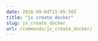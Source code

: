 ```yaml
---
date: 2018-09-04T15:05:50Z
title: "jx create docker"
slug: jx_create_docker
url: /commands/jx_create_docker/
---
```


